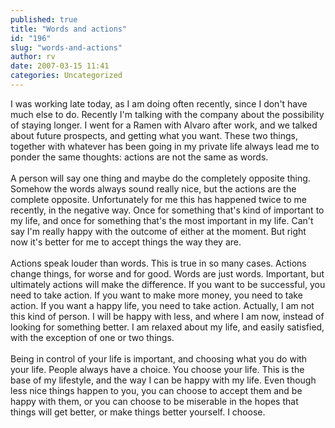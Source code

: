```yaml
---
published: true
title: "Words and actions"
id: "196"
slug: "words-and-actions"
author: rv
date: 2007-03-15 11:41
categories: Uncategorized
---
```

I was working late today, as I am doing often recently, since I don't have much else to do. Recently I'm talking with the company about the possibility of staying longer. I went for a Ramen with Alvaro after work, and we talked about future prospects, and getting what you want. These two things, together with whatever has been going in my private life always lead me to ponder the same thoughts: actions are not the same as words.<br /><br />A person will say one thing and maybe do the completely opposite thing. Somehow the words always sound really nice, but the actions are the complete opposite. Unfortunately for me this has happened twice to me recently, in the negative way. Once for something that's kind of important to my life, and once for something that's the most important in my life. Can't say I'm really happy with the outcome of either at the moment. But right now it's better for me to accept things the way they are.<br /><br />Actions speak louder than words. This is true in so many cases. Actions change things, for worse and for good. Words are just words. Important, but ultimately actions will make the difference. If you want to be successful, you need to take action. If you want to make more money, you need to take action. If you want a happy life, you need to take action. Actually, I am not this kind of person. I will be happy with less, and where I am now, instead of looking for something better. I am relaxed about my life, and easily satisfied, with the exception of one or two things.<br /><br />Being in control of your life is important, and choosing what you do with your life. People always have a choice. You choose your life. This is the base of my lifestyle, and the way I can be happy with my life. Even though less nice things happen to you, you can choose to accept them and be happy with them, or you can choose to be miserable in the hopes that things will get better, or make things better yourself. I choose.
